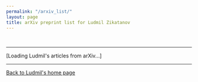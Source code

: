 ```yaml
---
permalink: "/arxiv_list/"
layout: page
title: arXiv preprint list for Ludmil Zikatanov
---
```

<p>&nbsp;</p>
<hr/>
<p></p>
<script type="text/javascript"><!--var arxiv_authorid="https://arxiv.org/a/0000-0002-5189-4230";var arxiv_format="arxiv";var arxiv_max_entries=0;var arxiv_includeSummary=0;--></script>
<script type="text/javascript" src="http://arxiv.org/js/myarticles.js">
</script>
<div id="arxivfeed">[Loading Ludmil's articles from  arXiv...]</div>
<hr/>
<div>
<p>
<a href="http://ludmil02.github.io/">Back to Ludmil's home page</a>
</p>
</div>
